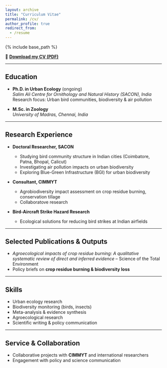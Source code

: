 ```yaml
---
layout: archive
title: "Curriculum Vitae"
permalink: /cv/
author_profile: true
redirect_from:
  - /resume
---
```


{% include base_path %}

📄 **[Download my CV (PDF)](/files/cv.pdf)**  

---

## Education
- **Ph.D. in Urban Ecology** (ongoing)  
  *Salim Ali Centre for Ornithology and Natural History (SACON), India*  
  Research focus: Urban bird communities, biodiversity & air pollution  

- **M.Sc. in Zoology**  
  *University of Madras, Chennai, India*  

---

## Research Experience
- **Doctoral Researcher, SACON**  
  - Studying bird community structure in Indian cities (Coimbatore, Patna, Bhopal, Calicut)  
  - Investigating air pollution impacts on urban biodiversity  
  - Exploring Blue-Green Infrastructure (BGI) for urban biodiversity  

- **Consultant, CIMMYT**  
  - Agrobiodiversity impact assessment on crop residue burning, conservation tillage  
  - Collaboratove research  

- **Bird-Aircraft Strike Hazard Research**  
  - Ecological solutions for reducing bird strikes at Indian airfields  

---

## Selected Publications & Outputs
- *Agroecological impacts of crop residue burning: A qualitative systematic review of direct and inferred evidence* – Science of the Total Environment  
- Policy briefs on **crop residue burning & biodiversity loss**   

---

## Skills
- Urban ecology research  
- Biodiversity monitoring (birds, insects)  
- Meta-analysis & evidence synthesis  
- Agroecological research  
- Scientific writing & policy communication  

---

## Service & Collaboration
- Collaborative projects with **CIMMYT** and international researchers  
- Engagement with policy and science communication  


